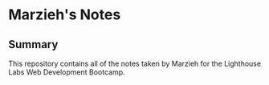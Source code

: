 # Marzieh's Notes

## Summary 

This repository contains all of the notes taken by Marzieh for the Lighthouse Labs Web Development Bootcamp.


